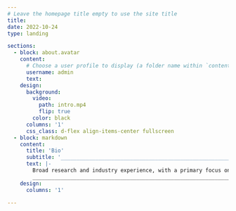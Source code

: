 ```yaml
---
# Leave the homepage title empty to use the site title
title:
date: 2022-10-24
type: landing

sections:
  - block: about.avatar
    content:
      # Choose a user profile to display (a folder name within `content/authors/`)
      username: admin
      text: 
    design:
      background:
        video:
          path: intro.mp4
          flip: true
        color: black
      columns: '1'
      css_class: d-flex align-items-center fullscreen
  - block: markdown
    content:
      title: 'Bio'
      subtitle: '______________________________________________________________________________________________________________________________________________________________________________________________________________'
      text: |-
        Broad research and industry experience, with a primary focus on plant physiology in hydroponic production systems. My current research centers around methods of hydroponic fertilizer solution management in vertical farms to identify best-practices for reducing water and fertilizer waste. <br>
        _______________________________________________________________________________________________________________________________________________________________________________________________________________________
    design:
      columns: '1'

---
```

<br>
